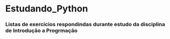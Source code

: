 # Estudando_Python
### Listas de exercícios respondindas durante estudo da disciplina de Introdução a Progrmação
